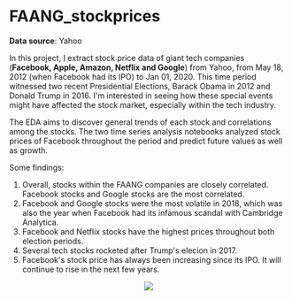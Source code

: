 # FAANG_stockprices

**Data source**: Yahoo

In this project, I extract stock price data of giant tech companies (**Facebook, Apple, Amazon, Netflix and Google**) from Yahoo, from May 18, 2012 (when Facebook had its IPO) to Jan 01, 2020.
This time period witnessed two recent Presidential Elections, Barack Obama in 2012 and Donald Trump in 2016. I'm interested in seeing how these special events might have affected the stock market, especially within the tech industry.

The EDA aims to discover general trends of each stock and correlations among the stocks. The two time series analysis notebooks analyzed stock prices of Facebook throughout the period and predict future values as well as growth.

Some findings:
1. Overall, stocks within the FAANG companies are closely correlated. Facebook stocks and Google stocks are the most correlated.
2. Facebook and Google stocks were the most volatile in 2018, which was also the year when Facebook had its infamous scandal with Cambridge Analytica.
3. Facebook and Netflix stocks have the highest prices throughout both election periods.
4. Several tech stocks rocketed after Trump's elecion in 2017.
5. Facebook's stock price has always been increasing since its IPO. It will continue to rise in the next few years.

<center><img src="https://github.com/Emmyphung/portfolio/blob/master/images/FB_stock.png"/></center>
